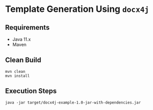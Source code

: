 # Template Generation Using `docx4j`

## Requirements

- Java 11.x
- Maven

## Clean Build
```
mvn clean
mvn install
```

## Execution Steps
```
java -jar target/docx4j-example-1.0-jar-with-dependencies.jar
```